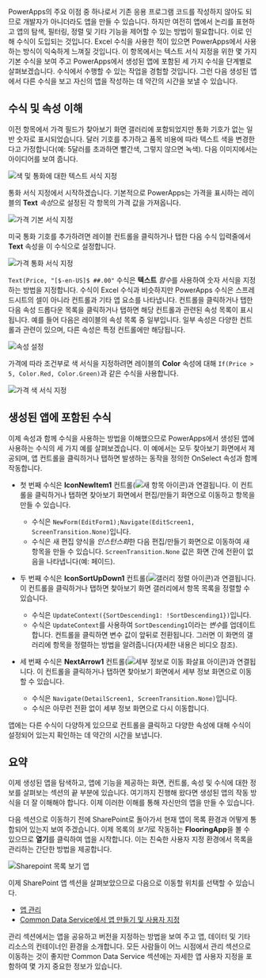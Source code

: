 PowerApps의 주요 이점 중 하나로서 기존 응용 프로그램 코드를 작성하지 않아도 되므로 개발자가 아니더라도 앱을 만들 수 있습니다. 하지만 여전히 앱에서 논리를 표현하고 앱의 탐색, 필터링, 정렬 및 기타 기능을 제어할 수 있는 방법이 필요합니다. 이로 인해 수식이 도입되는 것입니다. Excel 수식을 사용한 적이 있으면 PowerApps에서 사용하는 방식이 익숙하게 느껴질 것입니다. 이 항목에서는 텍스트 서식 지정을 위한 몇 가지 기본 수식을 보여 주고 PowerApps에서 생성된 앱에 포함된 세 가지 수식을 단계별로 살펴보겠습니다. 수식에서 수행할 수 있는 작업을 경험할 것입니다. 그런 다음 생성된 앱에서 다른 수식을 보고 자신의 앱을 작성하는 데 약간의 시간을 보낼 수 있습니다.

## <a name="understanding-formulas-and-properties"></a>수식 및 속성 이해
이전 항목에서 가격 필드가 찾아보기 화면 갤러리에 포함되었지만 통화 기호가 없는 일반 숫자로 표시되었습니다. 달러 기호를 추가하고 품목 비용에 따라 텍스트 색을 변경한다고 가정합니다(예: 5달러를 초과하면 빨간색, 그렇지 않으면 녹색). 다음 이미지에서는 아이디어를 보여 줍니다.

![색 및 통화에 대한 텍스트 서식 지정](./media/learning-spo-app-explore-formulas/text-formatting.png)

통화 서식 지정에서 시작하겠습니다. 기본적으로 PowerApps는 가격을 표시하는 레이블의 **Text** *속성*으로 설정된 각 항목의 가격 값을 가져옵니다.

![가격 기본 서식 지정](./media/learning-spo-app-explore-formulas/price-default.png)

미국 통화 기호를 추가하려면 레이블 컨트롤을 클릭하거나 탭한 다음 수식 입력줄에서 **Text** 속성을 이 수식으로 설정합니다.

![가격 통화 서식 지정](./media/learning-spo-app-explore-formulas/price-formatted.png)

`Text(Price, "[$-en-US]$ ##.00"` 수식은 **텍스트** *함수*를 사용하여 숫자 서식을 지정하는 방법을 지정합니다. 수식이 Excel 수식과 비슷하지만 PowerApps 수식은 스프레드시트의 셀이 아니라 컨트롤과 기타 앱 요소를 나타냅니다. 컨트롤을 클릭하거나 탭한 다음 속성 드롭다운 목록을 클릭하거나 탭하면 해당 컨트롤과 관련된 속성 목록이 표시됩니다. 예를 들어 다음은 레이블의 속성 목록 중 일부입니다. 일부 속성은 다양한 컨트롤과 관련이 있으며, 다른 속성은 특정 컨트롤에만 해당됩니다.

![속성 설정](./media/learning-spo-app-explore-formulas/properties.png)

가격에 따라 조건부로 색 서식을 지정하려면 레이블의 **Color** 속성에 대해 `If(Price > 5, Color.Red, Color.Green)`과 같은 수식을 사용합니다.

![가격 색 서식 지정](./media/learning-spo-app-explore-formulas/color-formatted.png)

## <a name="formulas-included-in-the-generated-app"></a>생성된 앱에 포함된 수식
이제 속성과 함께 수식을 사용하는 방법을 이해했으므로 PowerApps에서 생성된 앱에 사용하는 수식의 세 가지 예를 살펴보겠습니다. 이 예에서는 모두 찾아보기 화면에서 제공되며, 앱 컨트롤을 클릭하거나 탭하면 발생하는 동작을 정의한 OnSelect 속성과 함께 작동합니다.

* 첫 번째 수식은 **IconNewItem1** 컨트롤(![새 항목 아이콘](./media/learning-spo-app-explore-formulas/icon-add-item.png))과 연결됩니다. 이 컨트롤을 클릭하거나 탭하면 찾아보기 화면에서 편집/만들기 화면으로 이동하고 항목을 만들 수 있습니다. 
  
  * 수식은 `NewForm(EditForm1);Navigate(EditScreen1, ScreenTransition.None)`입니다.
  * 수식은 새 편집 양식을 *인스턴스화*한 다음 편집/만들기 화면으로 이동하여 새 항목을 만들 수 있습니다. `ScreenTransition.None` 값은 화면 간에 전환이 없음을 나타냅니다(예: 페이드).
* 두 번째 수식은 **IconSortUpDown1** 컨트롤(![갤러리 정렬 아이콘](./media/learning-spo-app-explore-formulas/icon-sort.png))과 연결됩니다. 이 컨트롤을 클릭하거나 탭하면 찾아보기 화면 갤러리에서 항목 목록을 정렬할 수 있습니다.
  
  * 수식은 `UpdateContext({SortDescending1: !SortDescending1})`입니다.
  * 수식은 `UpdateContext`를 사용하여 `SortDescending1`이라는 *변수*를 업데이트합니다. 컨트롤을 클릭하면 변수 값이 앞뒤로 전환됩니다. 그러면 이 화면의 갤러리에 항목을 정렬하는 방법을 알려줍니다(자세한 내용은 비디오 참조). 
* 세 번째 수식은 **NextArrow1** 컨트롤(![세부 정보로 이동 화살표 아이콘](./media/learning-spo-app-explore-formulas/icon-arrow.png))과 연결됩니다. 이 컨트롤을 클릭하거나 탭하면 찾아보기 화면에서 세부 정보 화면으로 이동할 수 있습니다.
  
  * 수식은 `Navigate(DetailScreen1, ScreenTransition.None)`입니다.
  * 수식은 아무런 전환 없이 세부 정보 화면으로 다시 이동합니다.

앱에는 다른 수식이 다양하게 있으므로 컨트롤을 클릭하고 다양한 속성에 대해 수식이 설정되어 있는지 확인하는 데 약간의 시간을 보냅니다.

## <a name="wrapping-it-all-up"></a>요약
이제 생성된 앱을 탐색하고, 앱에 기능을 제공하는 화면, 컨트롤, 속성 및 수식에 대한 정보를 살펴보는 섹션의 끝 부분에 있습니다. 여기까지 진행해 왔다면 생성된 앱의 작동 방식을 더 잘 이해해야 합니다. 이제 이러한 이해를 통해 자신만의 앱을 만들 수 있습니다. 

다음 섹션으로 이동하기 전에 SharePoint로 돌아가서 현재 앱이 목록 환경과 어떻게 통합되어 있는지 보여 주겠습니다. 이제 목록의 *보기*로 작동하는 **FlooringApp**을 볼 수 있으므로 **열기**를 클릭하여 앱을 시작합니다. 이는 친숙한 사용자 지정 환경에서 목록을 관리하는 간단한 방법을 제공합니다.

![Sharepoint 목록 보기 앱](./media/learning-spo-app-explore-formulas/list-view.png)

이제 SharePoint 앱 섹션을 살펴보았으므로 다음으로 이동할 위치를 선택할 수 있습니다.

* [앱 관리](learning-manage-share-apps.md)
* [Common Data Service에서 앱 만들기 및 사용자 지정](learning-case-app-generate.md)

관리 섹션에서는 앱을 공유하고 버전을 지정하는 방법을 보여 주고 앱, 데이터 및 기타 리소스의 컨테이너인 환경을 소개합니다. 모든 사람들이 어느 시점에서 관리 섹션으로 이동하는 것이 좋지만 Common Data Service 섹션에는 자세한 앱 사용자 지정을 포함하여 몇 가지 중요한 정보가 있습니다. 

